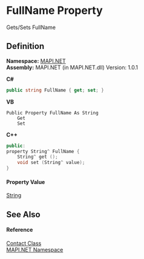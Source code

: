 # FullName Property


Gets/Sets FullName



## Definition
**Namespace:** <a href="N_MAPI_NET.md">MAPI.NET</a>  
**Assembly:** MAPI.NET (in MAPI.NET.dll) Version: 1.0.1

**C#**
``` C#
public string FullName { get; set; }
```
**VB**
``` VB
Public Property FullName As String
	Get
	Set
```
**C++**
``` C++
public:
property String^ FullName {
	String^ get ();
	void set (String^ value);
}
```



#### Property Value
<a href="https://learn.microsoft.com/dotnet/api/system.string" target="_blank" rel="noopener noreferrer">String</a>

## See Also


#### Reference
<a href="T_MAPI_NET_Contact.md">Contact Class</a>  
<a href="N_MAPI_NET.md">MAPI.NET Namespace</a>  
